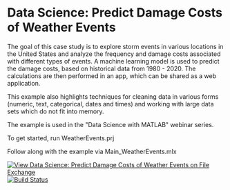 # Data Science: Predict Damage Costs of Weather Events
The goal of this case study is to explore storm events in various locations in the United States and analyze the frequency and damage costs associated with different types of events. A machine learning model is used to predict the damage costs, based on historical data from 1980 - 2020. The calculations are then performed in an app, which can be shared as a web application.

This example also highlights techniques for cleaning data in various forms (numeric, text, categorical, dates and times) and working with large data sets which do not fit into memory.

The example is used in the "Data Science with MATLAB" webinar series.

To get started, run WeatherEvents.prj

Follow along with the example via Main_WeatherEvents.mlx

[![View Data Science: Predict Damage Costs of Weather Events on File Exchange](https://www.mathworks.com/matlabcentral/images/matlab-file-exchange.svg)](https://www.mathworks.com/matlabcentral/fileexchange/69337-data-science-predict-damage-costs-of-weather-events) [![Build Status](https://dev.azure.com/acampbel/acampbel/_apis/build/status/acampbel.data-science-predict-weather-events?branchName=master)](https://dev.azure.com/acampbel/acampbel/_build/latest?definitionId=5&branchName=master)
